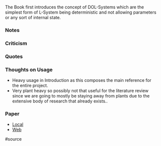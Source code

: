 The Book first introduces the concept of DOL-Systems which are the simplest form of L-System being deterministic and not allowing parameters or any sort of internal state.
### Notes

### Criticism


### Quotes


### Thoughts on Usage
- Heavy usage in Introduction as this composes the main reference for the entire project.
- Very plant heavy so possibly not that useful for the literature review since we are going to mostly be staying away from plants due to the extensive body of research that already exists..

### Paper
- [Local](file:///W:/Bsc%20Computing/Dissertation/Third%20Party/Papers/Twostep%20Constructive%20Approaches%20for%20Dungeon%20Generation.pdf)
- [Web](https://arxiv.org/pdf/1906.04660)



#source